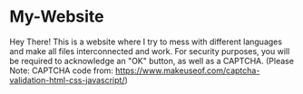 # My-Website
Hey There! This is a website where I try to mess with different languages and make all files interconnected and work. 
For security purposes, you will be required to acknowledge an "OK" button, as well as a CAPTCHA. 
(Please Note: CAPTCHA code from: https://www.makeuseof.com/captcha-validation-html-css-javascript/)
